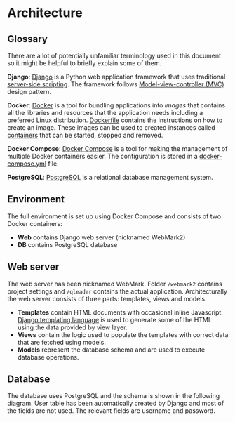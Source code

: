 # Architecture

## Glossary

There are a lot of potentially unfamiliar terminology used in this document so it might be helpful to briefly explain some of them.

**Django**: [Django](https://www.djangoproject.com/) is a Python web application framework that uses traditional [server-side scripting](https://en.wikipedia.org/wiki/Server-side_scripting). The framework follows [Model-view-controller (MVC)](https://en.wikipedia.org/wiki/Model%E2%80%93view%E2%80%93controller) design pattern.

**Docker**: [Docker](https://www.docker.com/) is a tool for bundling applications into *images* that contains all the libraries and resources that the application needs including a preferred Linux distribution. [Dockerfile](https://docs.docker.com/engine/reference/builder/) contains the instructions on how to create an image. These images can be used to created instances called [containers](https://www.docker.com/resources/what-container) that can be started, stopped and removed.

**Docker Compose**: [Docker Compose](https://docs.docker.com/compose/) is a tool for making the management of multiple Docker containers easier. The configuration is stored in a [docker-compose.yml](../docker-compose.yml) file.

**PostgreSQL**: [PostgreSQL](https://www.postgresql.org/) is a relational database management system.

## Environment
The full environment is set up using Docker Compose and consists of two Docker containers:
* **Web** contains Django web server (nicknamed WebMark2)
* **DB** contains PostgreSQL database

## Web server

The web server has been nicknamed WebMark. Folder `/webmark2` contains project settings and `/qleader` contains the actual application.
Architecturally the web server consists of three parts: templates, views and models.

  * **Templates** contain HTML documents with occasional inline Javascript. [Django templating language](https://docs.djangoproject.com/en/3.1/ref/templates/language/) is used to generate some of the HTML using the data provided by view layer.
  * **Views** contain the logic used to populate the templates with correct data that are fetched using models.
  * **Models** represent the database schema and are used to execute database operations.

## Database

The database uses PostgreSQL and the schema is shown in the following diagram. User table has been automatically created by Django and most of the fields are not used. The relevant fields are username and password.


